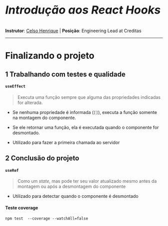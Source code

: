 <p style='font-size: 36px; font-weight : bold; font-style: italic'>Introdução aos React Hooks</p>

**Instrutor**: [Celso Henrique](https://github.com/celso-henrique) | **Posição**: Engineering Lead at Creditas

------------

# Finalizando o projeto

## 1 Trabalhando com testes e qualidade

#### `useEffect`

> Executa uma função sempre que alguma das propriedades indicadas for alterada.

* Se nenhuma propriedade é informada (`[]`), executa a função somente na montagem do componente.

* Se ele retornar uma função, ela é executada quando o componente for desmontado.

* Utilizado para fazer a primeira chamada ao servidor

## 2 Conclusão do projeto

#### `useRef`

> Como um *state*, mas pode ter seu valor atualizado mesmo antes da montagem ou após a desmontagem do componente

* Utilizado para detectar quando o componente é desmontado

#### Teste coverage

```bash
npm test  --coverage --watchAll=false
```
